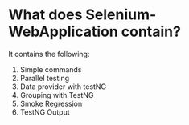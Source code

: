 # What does Selenium-WebApplication contain?
It contains the following:
1. Simple commands
2. Parallel testing
3. Data provider with testNG
4. Grouping with TestNG
5. Smoke Regression
6. TestNG Output
